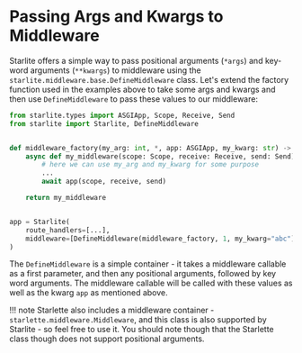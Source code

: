 # Passing Args and Kwargs to Middleware

Starlite offers a simple way to pass positional arguments (`*args`) and key-word arguments (`**kwargs`) to middleware
using the `starlite.middleware.base.DefineMiddleware` class. Let's extend the factory function used in the examples above
to take some args and kwargs and then use `DefineMiddleware` to pass these values to our middleware:

```python
from starlite.types import ASGIApp, Scope, Receive, Send
from starlite import Starlite, DefineMiddleware


def middleware_factory(my_arg: int, *, app: ASGIApp, my_kwarg: str) -> ASGIApp:
    async def my_middleware(scope: Scope, receive: Receive, send: Send) -> None:
        # here we can use my_arg and my_kwarg for some purpose
        ...
        await app(scope, receive, send)

    return my_middleware


app = Starlite(
    route_handlers=[...],
    middleware=[DefineMiddleware(middleware_factory, 1, my_kwarg="abc")],
)
```

The `DefineMiddleware` is a simple container - it takes a middleware callable as a first parameter, and then any
positional arguments, followed by key word arguments. The middleware callable will be called with these values as well
as the kwarg `app` as mentioned above.

!!! note
    Starlette also includes a middleware container - `starlette.middleware.Middleware`, and this class is also supported
    by Starlite - so feel free to use it. You should note though that the Starlette class though does not support
    positional arguments.
